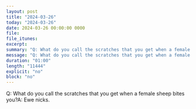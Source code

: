 ```yaml
---
layout: post
title: "2024-03-26"
today: "2024-03-26"
date: 2024-03-26 00:00:00 0000
file:
file_itunes:
excerpt:
summary: "Q: What do you call the scratches that you get when a female sheep bites you?A: Ewe nicks."
message: "Q: What do you call the scratches that you get when a female sheep bites you?A: Ewe nicks."
duration: "01:00"
length: "11444"
explicit: "no"
block: "no"
---
```

Q: What do you call the scratches that you get when a female sheep bites you?A: Ewe nicks.

